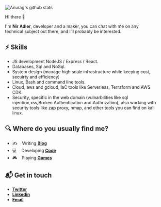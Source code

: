 <!-- # Hello, nerds 🤓 -->
<!-- 
![Metrics](https://metrics.lecoq.io/niradler?template=classic&isocalendar=1&languages=1&isocalendar.duration=half-year&config.timezone=Asia%2FJerusalem)
 -->
![Anurag's github stats](https://github-readme-stats.vercel.app/api?username=niradler&show_icons=true)

HI there 👋 

I'm **Nir Adler**, developer and a maker, you can chat with me on any technical subject out there, and I’ll probably be interested.

## ⚡️ Skills

* JS development NodeJS / Express / React.
* Databases, Sql and NoSql.
* System design (manage high scale infrastructure while keeping cost, secuirty and efficiency)
* Linux, Bash and command line tools.
* Cloud, aws and gcloud, IaC tools like Serverless, Terraform and AWS CDK.
* Security, specific in the web domain (vulnarbilities like sql injection,xss,Broken Authentication and Authrization), also working with security tools like zap proxy, nmap, and other tools you can find on kali linux.

## 🔍 Where do you usually find me?

* ✍️ &nbsp;&nbsp; Writing [**Blog**](https://blog.niradler.com)
* 💻 &nbsp;&nbsp; Developing [**Code**](https://github.com/niradler)
* 🎮 &nbsp;&nbsp; Playing [**Games**](https://eu.shop.battle.net/en-gb/family/call-of-duty-mw)

## 📬 Get in touch

* [**Twitter**](https://twitter.com/AdlerNir)
* [**Linkedin**](https://www.linkedin.com/in/niradler)
* <a href="mailto:github@niradler.com">**Email**</a>

  
<!--
**niradler/niradler** is a ✨ _special_ ✨ repository because its `README.md` (this file) appears on your GitHub profile.

Here are some ideas to get you started:

- 🔭 I’m currently working on ...
- 🌱 I’m currently learning ...
- 👯 I’m looking to collaborate on ...
- 🤔 I’m looking for help with ...
- 💬 Ask me about ...
- 📫 How to reach me: ...
- 😄 Pronouns: ...
- ⚡ Fun fact: ...
-->
